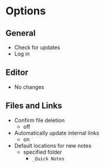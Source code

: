 # Options
## General
- Check for updates
- Log in
## Editor
- No changes
## Files and Links
- Confirm file deletion
	- off
- Automatically update internal links
	- on
- Default locations for new notes
	- specified folder
		- `_Quick Notes`